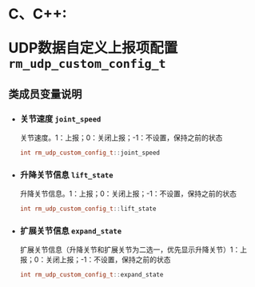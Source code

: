 # <p class="hidden">C、C++: </p>UDP数据自定义上报项配置`rm_udp_custom_config_t`

## 类成员变量说明

- ### 关节速度 `joint_speed`

    关节速度。1：上报；0：关闭上报；-1：不设置，保持之前的状态

    ```C++
    int rm_udp_custom_config_t::joint_speed
    ```

- ### 升降关节信息 `lift_state`

    升降关节信息。1：上报；0：关闭上报；-1：不设置，保持之前的状态

    ```C++
    int rm_udp_custom_config_t::lift_state
    ```

- ### 扩展关节信息 `expand_state`

    扩展关节信息（升降关节和扩展关节为二选一，优先显示升降关节）1：上报；0：关闭上报；-1：不设置，保持之前的状态

    ```C++
    int rm_udp_custom_config_t::expand_state
    ```
